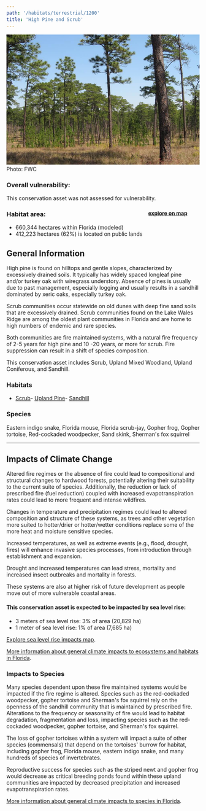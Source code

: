 ```yaml
---
path: '/habitats/terrestrial/1200'
title: 'High Pine and Scrub'
---
```


<content-header icon="high_pine_scrub" title="High Pine and Scrub"></content-header>

<div id="TopSection">

<div class="header-photo"><img src="1200.jpg" alt="Photo for 1200"/>
<figcaption>Photo: FWC</figcaption></div>

<div>

### Overall vulnerability:

This conservation asset was not assessed for vulnerability.

<h3>Habitat area: 
<a href="/habitats/terrestrial/1200/map" style="float:right;font-size:smaller;margin-right: 2rem;">
<fa-icon name="map"></fa-icon>
explore on map
</a>
</h3>

-   660,344 hectares within Florida (modeled)
-   412,223 hectares (62%) is located on public lands

</div>
</div>

## General Information

High pine is found on hilltops and gentle slopes, characterized by excessively drained soils.  It typically has widely spaced longleaf pine and/or turkey oak with wiregrass understory. Absence of pines is usually due to past management, especially logging and usually results in a sandhill dominated by xeric oaks, especially turkey oak.  

Scrub communities occur statewide on old dunes with deep fine sand soils that are excessively drained. Scrub communities found on the Lake Wales Ridge are among the oldest plant communities in Florida and are home to high numbers of endemic and rare species.  

Both communities are fire maintained systems, with a natural fire frequency of 2-5 years for high pine and 10 -20 years, or more for scrub.  Fire suppression can result in a shift of species composition.

This conservation asset includes  Scrub, Upland Mixed Woodland, Upland Coniferous, and Sandhill.

### Habitats

- [Scrub](/habitats//habitats/terrestrial/1210)- [Upland Pine](/habitats//habitats/terrestrial/1231)- [Sandhill](/habitats//habitats/terrestrial/1240)



### Species

Eastern indigo snake, Florida mouse, Florida scrub-jay, Gopher frog, Gopher tortoise, Red-cockaded woodpecker, Sand skink, Sherman's fox squirrel

<hr />

## Impacts of Climate Change

Altered fire regimes or the absence of fire could lead to compositional and structural changes to hardwood forests, potentially altering their suitability to the current suite of species.  Additionally, the reduction or lack of prescribed fire (fuel reduction) coupled with increased evapotranspiration rates could lead to more frequent and intense wildfires. 

Changes in temperature and precipitation regimes could lead to altered composition and structure of these systems, as trees and other vegetation more suited to hotter/drier or hotter/wetter conditions replace some of the more heat and moisture sensitive species.  

Increased temperatures, as well as extreme events (e.g., flood, drought, fires) will enhance invasive species processes, from introduction through establishment and expansion. 

Drought and increased temperatures can lead stress, mortality and increased insect outbreaks and mortality in forests.  

These systems are also at higher risk of future development as people move out of more vulnerable coastal areas.


#### This conservation asset is expected to be impacted by sea level rise:

- 3 meters of sea level rise: 3% of area (20,829 ha)
- 1 meter of sea level rise: 1% of area (7,685 ha)

[Explore sea level rise impacts map](/habitats/terrestrial/1200/map).


[More information about general climate impacts to ecosystems and habitats in Florida](/impacts/habitats).

### Impacts to Species

Many species dependent upon these fire maintained systems would be impacted if the fire regime is altered.  Species such as the red-cockaded woodpecker, gopher tortoise and Sherman's fox squirrel rely on the openness of the sandhill community that is maintained by prescribed fire.  Alterations to the frequency or seasonality of fire would lead to habitat degradation, fragmentation and loss, impacting species such as the red-cockaded woodpecker, gopher tortoise, and Sherman's fox squirrel.  

The loss of gopher tortoises within a system will impact a suite of other species (commensals) that depend on the tortoises' burrow for habitat, including gopher frog, Florida mouse, eastern indigo snake, and many hundreds of species of invertebrates.  

Reproductive success for species such as the striped newt and gopher frog would decrease as critical breeding ponds found within these upland communities are impacted by decreased precipitation and increased evapotranspiration rates.

[More information about general climate impacts to species in Florida](/impacts/species).






